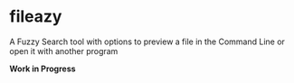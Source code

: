 # fileazy

A Fuzzy Search tool with options to preview a file in the Command Line or open it with another program

**Work in Progress**
